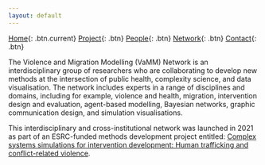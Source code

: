 ```yaml
---
layout: default 
---
```


[Home](index.html){: .btn.current}
[Project](project.html){: .btn}
[People](people.html){: .btn}
[Network](network.html){: .btn}
[Contact](contact.html){: .btn}

The Violence and Migration Modelling (VaMM) Network is an interdisciplinary group of researchers who are collaborating to develop new methods at the intersection of public health, complexity science, and data visualisation. The network includes experts in a range of disciplines and domains, including for example, violence and health, migration, intervention design and evaluation, agent-based modelling, Bayesian networks, graphic communication design, and simulation visualisations. 

This interdisciplinary and cross-institutional network was launched in 2021 as part of an ESRC-funded methods development project entitled: [Complex systems simulations for intervention development: Human trafficking and conflict-related violence](https://gtr.ukri.org/projects?ref=ES%2FV006681%2F1).

